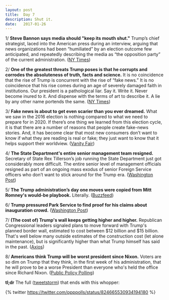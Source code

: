 ```yaml
---
layout: post
title:  Day 7
description: Shut it.
date:   2017-01-26
---
```


1/ **Steve Bannon says media should "keep its mouth shut."** Trump’s chief strategist, laced into the American press during an interview, arguing that news organizations had been “humiliated” by an election outcome few anticipated, and repeatedly describing the media as “the opposition party” of the current administration. ([NY Times](https://www.nytimes.com/2017/01/26/business/media/stephen-bannon-trump-news-media.html))

2/ **One of the greatest threats Trump poses is that he corrupts and corrodes the absoluteness of truth, facts and science.** It is no coincidence that the rise of Trump is concurrent with the rise of “fake news.” It is no coincidence that his rise comes during an age of severely damaged faith in institutions. Our president is a pathological liar. Say it. Write it. Never become inured to it. And dispense with the terms of art to describe it. A lie by any other name portends the same. ([NY Times](http://www.nytimes.com/2017/01/26/opinion/a-lie-by-any-other-name.html))

3/ **Fake news is about to get even scarier than you ever dreamed.** What we saw in the 2016 election is nothing compared to what we need to prepare for in 2020. If there’s one thing we learned from this election cycle, it is that there are a number of reasons that people create fake-news stories. And, it has become clear that most new consumers don’t want to know if what they are reading is real or fake; they just want to know that it helps support their worldview. ([Vanity Fair](http://www.vanityfair.com/news/2017/01/fake-news-technology))
  
4/ **The State Department's entire senior management team resigned.** Secretary of State Rex Tillerson’s job running the State Department just got considerably more difficult. The entire senior level of management officials resigned as part of an ongoing mass exodus of senior Foreign Service officers who don’t want to stick around for the Trump era. ([Washington Post](https://www.washingtonpost.com/news/josh-rogin/wp/2017/01/26/the-state-departments-entire-senior-management-team-just-resigned/))

5/ **The Trump administration’s day one moves were copied from Mitt Romney's would-be playbook.** Literally. ([Buzzfeed](https://www.buzzfeed.com/chrisgeidner/the-trump-administrations-day-one-moves-were-copied-from-mit))

6/ **Trump pressured Park Service to find proof for his claims about inauguration crowd.** ([Washington Post](https://www.washingtonpost.com/politics/trump-pressured-park-service-to-back-up-his-claims-about-inauguration-crowd/2017/01/26/12a38cb8-e3fc-11e6-ba11-63c4b4fb5a63_story.html))

7/ **(The cost of) Trump's wall keeps getting higher and higher.** Republican Congressional leaders signaled plans to move forward with Trump's planned border wall, estimated to cost between $12 billion and $15 billion. That's well below many outside estimates of the construction cost (let alone maintenance), but is significantly higher than what Trump himself has said in the past. ([Axios](https://www.axios.com/the-cost-of-trumps-wall-keepss-getting-higher-and-higher-2216737417.html))

8/ **Americans think Trump will be worst president since Nixon.** Voters are so dim on Trump that they think, in the first week of his administration, that he will prove to be a worse President than everyone who's held the office since Richard Nixon. ([Public Policy Polling](http://www.publicpolicypolling.com/main/2017/01/americans-think-trump-will-be-worst-president-since-nixon.html))

**tl;dr** The full ([tweetstorm](https://twitter.com/ppppolls/status/824652678005424130)) that ends with this whopper: 

{% twitter https://twitter.com/ppppolls/status/824665530934194180 %}